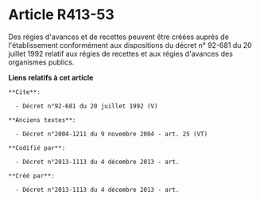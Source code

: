 # Article R413-53

Des régies d'avances et de recettes peuvent être créées auprès de l'établissement conformément aux dispositions du décret n°
92-681 du 20 juillet 1992 relatif aux régies de recettes et aux régies d'avances des organismes publics.

**Liens relatifs à cet article**

	**Cite**:

	  - Décret n°92-681 du 20 juillet 1992 (V)

	**Anciens textes**:

	  - Décret n°2004-1211 du 9 novembre 2004 - art. 25 (VT)

	**Codifié par**:

	  - Décret n°2013-1113 du 4 décembre 2013 - art.

	**Créé par**:

	  - Décret n°2013-1113 du 4 décembre 2013 - art.
